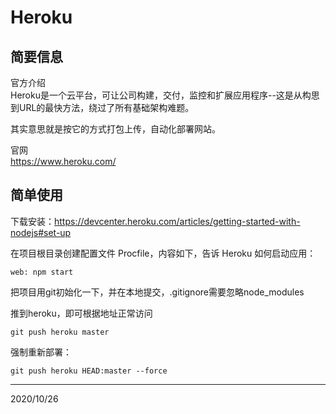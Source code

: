 # Heroku

## 简要信息

官方介绍  
Heroku是一个云平台，可让公司构建，交付，监控和扩展应用程序--这是从构思到URL的最快方法，绕过了所有基础架构难题。  

其实意思就是按它的方式打包上传，自动化部署网站。  

官网  
https://www.heroku.com/  


## 简单使用
下载安装：https://devcenter.heroku.com/articles/getting-started-with-nodejs#set-up  

在项目根目录创建配置文件 Procfile，内容如下，告诉 Heroku 如何启动应用：  
```
web: npm start
```

把项目用git初始化一下，并在本地提交，.gitignore需要忽略node_modules  

推到heroku，即可根据地址正常访问  
```
git push heroku master
```

强制重新部署：  
```
git push heroku HEAD:master --force
```


---
2020/10/26  
